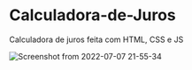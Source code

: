 # Calculadora-de-Juros
Calculadora de juros feita com HTML, CSS e JS

![Screenshot from 2022-07-07 21-55-34](https://user-images.githubusercontent.com/82295321/177895375-a96c3731-5b3f-452c-a406-dceb1133da76.png)
